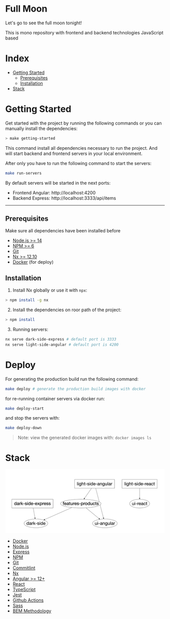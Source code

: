 # Full Moon

Let's go to see the full moon tonight!

This is mono repository with frontend and backend technologies JavaScript based

# Index

- [Getting Started](#getting-started)
  - [Prerequisites](#prerequisites)
  - [Installation](#installation)
- [Stack](#stack)

# Getting Started

Get started with the project by running the following commands or you can manually install the dependencies:

```bash
> make getting-started
```

This command install all dependencies necessary to run the project.
And will start backend and frontend servers in your local environment.

After only you have to run the following command to start the servers:

```bash
make run-servers
```

By default servers will be started in the next ports:

- Frontend Angular: http://localhost:4200
- Backend Express: http://localhost:3333/api/items

---

## Prerequisites

Make sure all dependencies have been installed before

- [Node.js >= 14](https://nodejs.org/)
- [NPM >= 6](https://www.npmjs.com/)
- [Git](https://git-scm.com/)
- [Nx >= 12.10](https://nx.dev/)
- [Docker](https://www.docker.com/) (for deploy)

## Installation

1. Install Nx globally or use it with `npx`:

```bash
> npm install -g nx
```

2. Install the dependencies on roor path of the project:

```bash
> npm install
```

3. Running servers:

```bash
nx serve dark-side-express # default port is 3333
nx serve light-side-angular # default port is 4200
```

# Deploy

For generating the production build run the following command:

```bash
make deploy # generate the production build images with docker
```

for re-running container servers via docker run:

```bash
make deploy-start
```

and stop the servers with:

```bash
make deploy-down
```

> Note: view the generated docker images with: `docker images ls`

# Stack

![alt text](./project-graph.jpg)

- [Docker](https://www.docker.com/)
- [Node.js](https://nodejs.org/)
- [Express](https://expressjs.com/)
- [NPM](https://www.npmjs.com/)
- [Git](https://git-scm.com/)
- [Commitlint](https://commitlint.js.org/)
- [Nx](https://nx.dev/)
- [Angular >= 12+](https://angular.io/)
- [React](https://reactjs.org/)
- [TypeScript](https://www.typescriptlang.org/)
- [Jest](https://jestjs.io/)
- [Github Actions](https://github.com/Caxvalencia/full-moon/actions)
- [Sass](https://sass-lang.com/)
- [BEM Methodology](http://getbem.com/)
